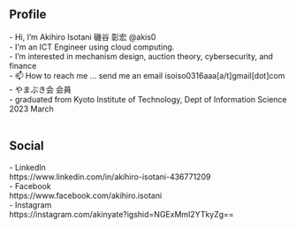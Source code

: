  <h2> Profile </h2>
- Hi, I’m Akihiro Isotani 磯谷 彰宏 @akis0<br>
- I'm an ICT Engineer using cloud computing. <br>
- I’m interested in mechanism design, auction theory, cybersecurity, and finance<br>
<!---- 🌱 I’m currently learning---> 
- 📫 How to reach me ... send me an email isoiso0316aaa[a/t]gmail[dot]com<br>
- やまぶき会 会員<br>
- graduated from Kyoto Institute of Technology, Dept of Information Science 2023 March<br>
  <br>
 <h2> Social </h2> 
- LinkedIn <br> https://www.linkedin.com/in/akihiro-isotani-436771209 <br>
- Facebook <br> https://www.facebook.com/akihiro.isotani <br>
- Instagram <br> https://instagram.com/akinyate?igshid=NGExMmI2YTkyZg== <br>

<!--
![Anurag's GitHub stats](https://github-readme-stats.vercel.app/api?username=akis0)
-->


<!---
akis0/akis0 is a ✨ special ✨ repository because its `README.md` (this file) appears on your GitHub profile.
You can click the Preview link to take a look at your changes.
--->
